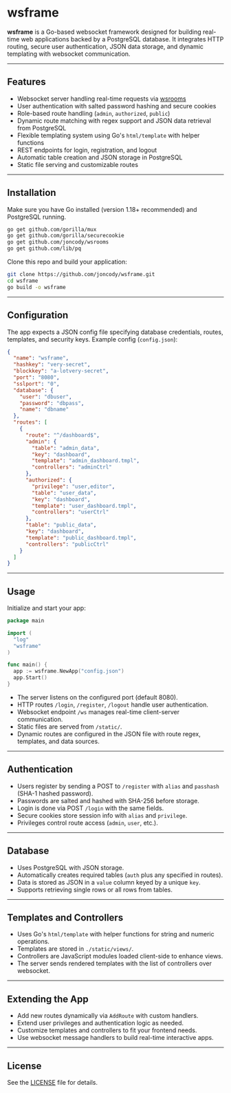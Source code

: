 # wsframe

**wsframe** is a Go-based websocket framework designed for building real-time web applications backed by a PostgreSQL database. It integrates HTTP routing, secure user authentication, JSON data storage, and dynamic templating with websocket communication.

---

## Features

- Websocket server handling real-time requests via [wsrooms](https://github.com/joncody/wsrooms)
- User authentication with salted password hashing and secure cookies
- Role-based route handling (`admin`, `authorized`, `public`)
- Dynamic route matching with regex support and JSON data retrieval from PostgreSQL
- Flexible templating system using Go's `html/template` with helper functions
- REST endpoints for login, registration, and logout
- Automatic table creation and JSON storage in PostgreSQL
- Static file serving and customizable routes

---

## Installation

Make sure you have Go installed (version 1.18+ recommended) and PostgreSQL running.

```bash
go get github.com/gorilla/mux
go get github.com/gorilla/securecookie
go get github.com/joncody/wsrooms
go get github.com/lib/pq
````

Clone this repo and build your application:

```bash
git clone https://github.com/joncody/wsframe.git
cd wsframe
go build -o wsframe
```

---

## Configuration

The app expects a JSON config file specifying database credentials, routes, templates, and security keys. Example config (`config.json`):

```json
{
  "name": "wsframe",
  "hashkey": "very-secret",
  "blockkey": "a-lotvery-secret",
  "port": "8080",
  "sslport": "0",
  "database": {
    "user": "dbuser",
    "password": "dbpass",
    "name": "dbname"
  },
  "routes": [
    {
      "route": "^/dashboard$",
      "admin": {
        "table": "admin_data",
        "key": "dashboard",
        "template": "admin_dashboard.tmpl",
        "controllers": "adminCtrl"
      },
      "authorized": {
        "privilege": "user,editor",
        "table": "user_data",
        "key": "dashboard",
        "template": "user_dashboard.tmpl",
        "controllers": "userCtrl"
      },
      "table": "public_data",
      "key": "dashboard",
      "template": "public_dashboard.tmpl",
      "controllers": "publicCtrl"
    }
  ]
}
```

---

## Usage

Initialize and start your app:

```go
package main

import (
  "log"
  "wsframe"
)

func main() {
  app := wsframe.NewApp("config.json")
  app.Start()
}
```

* The server listens on the configured port (default 8080).
* HTTP routes `/login`, `/register`, `/logout` handle user authentication.
* Websocket endpoint `/ws` manages real-time client-server communication.
* Static files are served from `/static/`.
* Dynamic routes are configured in the JSON file with route regex, templates, and data sources.

---

## Authentication

* Users register by sending a POST to `/register` with `alias` and `passhash` (SHA-1 hashed password).
* Passwords are salted and hashed with SHA-256 before storage.
* Login is done via POST `/login` with the same fields.
* Secure cookies store session info with `alias` and `privilege`.
* Privileges control route access (`admin`, `user`, etc.).

---

## Database

* Uses PostgreSQL with JSON storage.
* Automatically creates required tables (`auth` plus any specified in routes).
* Data is stored as JSON in a `value` column keyed by a unique `key`.
* Supports retrieving single rows or all rows from tables.

---

## Templates and Controllers

* Uses Go's `html/template` with helper functions for string and numeric operations.
* Templates are stored in `./static/views/`.
* Controllers are JavaScript modules loaded client-side to enhance views.
* The server sends rendered templates with the list of controllers over websocket.

---

## Extending the App

* Add new routes dynamically via `AddRoute` with custom handlers.
* Extend user privileges and authentication logic as needed.
* Customize templates and controllers to fit your frontend needs.
* Use websocket message handlers to build real-time interactive apps.

---

## License

See the [LICENSE](./LICENSE) file for details.
